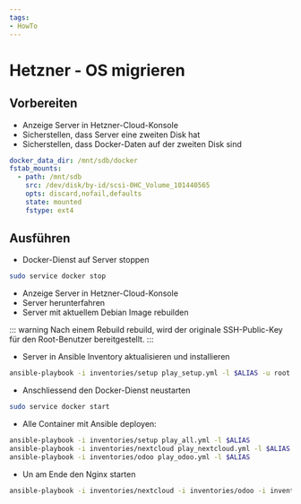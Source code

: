 ```yaml
---
tags:
- HowTo
---
```

# Hetzner - OS migrieren

## Vorbereiten

* Anzeige Server in Hetzner-Cloud-Konsole
* Sicherstellen, dass Server eine zweiten Disk hat
* Sicherstellen, dass Docker-Daten auf der zweiten Disk sind

```yml
docker_data_dir: /mnt/sdb/docker
fstab_mounts:
  - path: /mnt/sdb
    src: /dev/disk/by-id/scsi-0HC_Volume_101440565
    opts: discard,nofail,defaults
    state: mounted
    fstype: ext4
```

## Ausführen

* Docker-Dienst auf Server stoppen

```bash
sudo service docker stop
```

* Anzeige Server in Hetzner-Cloud-Konsole
* Server herunterfahren
* Server mit aktuellem Debian Image rebuilden

::: warning
Nach einem Rebuild rebuild, wird der originale SSH-Public-Key für den Root-Benutzer bereitgestellt.
:::

* Server in Ansible Inventory aktualisieren und installieren

```bash
ansible-playbook -i inventories/setup play_setup.yml -l $ALIAS -u root
```

* Anschliessend den Docker-Dienst neustarten

```bash
sudo service docker start
```

* Alle Container mit Ansible deployen:

```bash
ansible-playbook -i inventories/setup play_all.yml -l $ALIAS
ansible-playbook -i inventories/nextcloud play_nextcloud.yml -l $ALIAS
ansible-playbook -i inventories/odoo play_odoo.yml -l $ALIAS
```

* Un am Ende den Nginx starten

```bash
ansible-playbook -i inventories/nextcloud -i inventories/odoo -i inventories/setup play_nginx.yml -l $ALIAS --skip-tags check
```